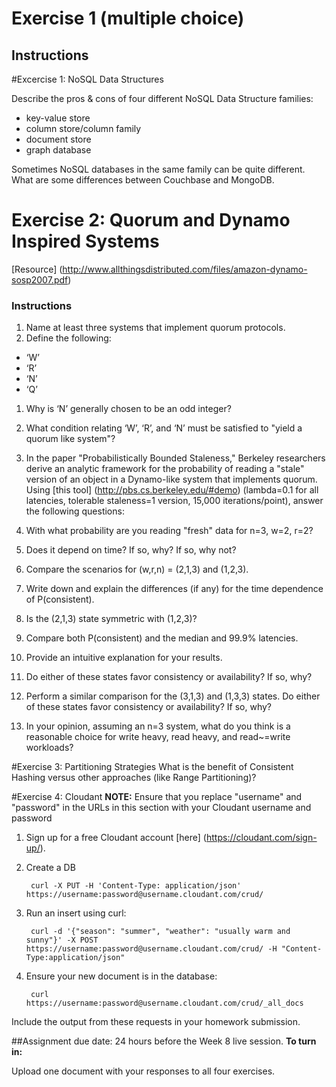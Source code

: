 Exercise 1 (multiple choice)
============================

Instructions
------------
#Excercise 1: NoSQL Data Structures

Describe the pros & cons of four different NoSQL Data Structure families:
- key-value store
- column store/column family
- document store
- graph database

Sometimes NoSQL databases in the same family can be quite different. What are some differences between Couchbase and MongoDB.

# Exercise 2: Quorum and Dynamo Inspired Systems

[Resource] (http://www.allthingsdistributed.com/files/amazon-dynamo-sosp2007.pdf)

### Instructions 
1. Name at least three systems that implement quorum protocols. 
1. Define the following: 
  * ‘W’ 
  * ‘R’ 
  * ‘N’ 
  * ‘Q’ 
1. Why is ‘N’ generally chosen to be an odd
integer? 
1. What condition relating ‘W’, ‘R’, and ‘N’ must be satisfied to "yield a quorum like system"? 
1. In the paper "Probabilistically Bounded Staleness,"
Berkeley researchers derive an analytic framework for the probability of reading a "stale" version of an object in a Dynamo-like system that implements quorum.
Using [this tool] (http://pbs.cs.berkeley.edu/#demo) (lambda=0.1 for all latencies, tolerable staleness=1 version, 15,000 iterations/point), answer the following questions: 

  1. With what probability are you reading "fresh" data for n=3, w=2, r=2? 
  1. Does it depend on time? If so, why? If so, why not? 
  1. Compare the scenarios for (w,r,n) = (2,1,3) and (1,2,3). 
  1. Write down and explain the differences (if any) for the time dependence of P(consistent). 
  1. Is the (2,1,3) state symmetric with (1,2,3)? 
  1. Compare both P(consistent) and the median and 99.9% latencies. 
  1. Provide an intuitive explanation for your results. 
  1. Do either of these states favor consistency or availability? If so, why? 
  1. Perform a similar comparison for the (3,1,3) and (1,3,3) states. Do either of these states favor consistency or availability? If so, why? 
  1. In your opinion, assuming an n=3
system, what do you think is a reasonable choice for write heavy, read heavy, and read\~=write workloads? 

#Exercise 3: Partitioning Strategies 
What is the benefit of Consistent Hashing versus other approaches (like Range Partitioning)?

#Exercise 4: Cloudant
**NOTE:** Ensure that you replace "username" and "password" in the URLs in this section with your Cloudant username and password

1. Sign up for a free Cloudant account [here] (https://cloudant.com/sign-up/).
2. Create a DB

        curl -X PUT -H 'Content-Type: application/json' https://username:password@username.cloudant.com/crud/
1. Run an insert using curl:

        curl -d '{"season": "summer", "weather": "usually warm and sunny"}' -X POST https://username:password@username.cloudant.com/crud/ -H "Content-Type:application/json"
1. Ensure your new document is in the database:

        curl https://username:password@username.cloudant.com/crud/_all_docs


Include the output from these requests in your homework submission.

##Assignment due date: 24 hours before the Week 8 live session. 
**To turn in:** 
 
Upload one document with your responses to all four exercises.  
